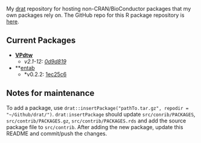 My [drat](http://dirk.eddelbuettel.com/code/drat.html) repository for hosting non-CRAN/BioConductor packages that my own packages rely on. The GitHub repo for this R package repository is [here](https://github.com/ethanbass/drat).

## Current Packages
- **[VPdtw](https://github.com/ethanbass/VPdtw)**
    - *v2.1-12: [0d9d819](https://github.com/ethanbass/VPdtw/commit/0d9d819214f637e984df0c130ce0a087a9f5abc9)*
- **[entab](https://github.com/bovee/entab)
    - *v0.2.2: [1ec25c6](https://github.com/bovee/entab/commit/1ec25c655d134f437147c1d5d792249193151a42)

## Notes for maintenance

To add a package, use `drat::insertPackage("pathTo.tar.gz", repodir = "~/Github/drat/")`.
`drat:insertPackage` should update `src/conrib/PACKAGES`, `src/contrib/PACKAGES.gz`, `src/contrib/PACKAGES.rds` and add the source package file to `src/contrib`. 
After adding the new package, update this README and commit/push the changes.

